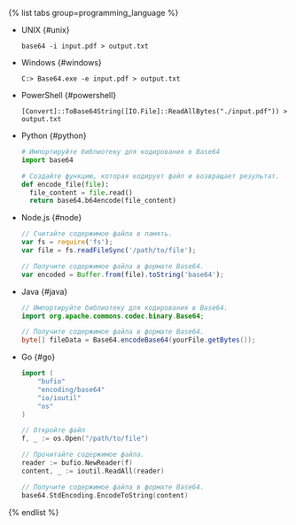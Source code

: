
{% list tabs group=programming_language %}

- UNIX {#unix}
  
  ```
  base64 -i input.pdf > output.txt
  ```
  
- Windows {#windows}
  
  ```
  C:> Base64.exe -e input.pdf > output.txt
  ```
  
- PowerShell {#powershell}
  
  ```
  [Convert]::ToBase64String([IO.File]::ReadAllBytes("./input.pdf")) > output.txt
  ```
  
- Python {#python}
  
  ```python
  # Импортируйте библиотеку для кодирования в Base64
  import base64
  
  # Создайте функцию, которая кодирует файл и возвращает результат.
  def encode_file(file):
    file_content = file.read()
    return base64.b64encode(file_content)
  ```
  
- Node.js {#node}
  
  ```js
  // Считайте содержимое файла в память.
  var fs = require('fs');
  var file = fs.readFileSync('/path/to/file');
  
  // Получите содержимое файла в формате Base64.
  var encoded = Buffer.from(file).toString('base64');
  ```
  
- Java {#java}
  
  ```java
  // Импортируйте библиотеку для кодирования в Base64.
  import org.apache.commons.codec.binary.Base64;
  
  // Получите содержимое файла в формате Base64.
  byte[] fileData = Base64.encodeBase64(yourFile.getBytes());
  ```
  
- Go {#go}
  
  ```go
  import (
      "bufio"
      "encoding/base64"
      "io/ioutil"
      "os"
  )
  
  // Откройте файл
  f, _ := os.Open("/path/to/file")
  
  // Прочитайте содержимое файла.
  reader := bufio.NewReader(f)
  content, _ := ioutil.ReadAll(reader)
  
  // Получите содержимое файла в формате Base64.
  base64.StdEncoding.EncodeToString(content)
  ```
  
{% endlist %}